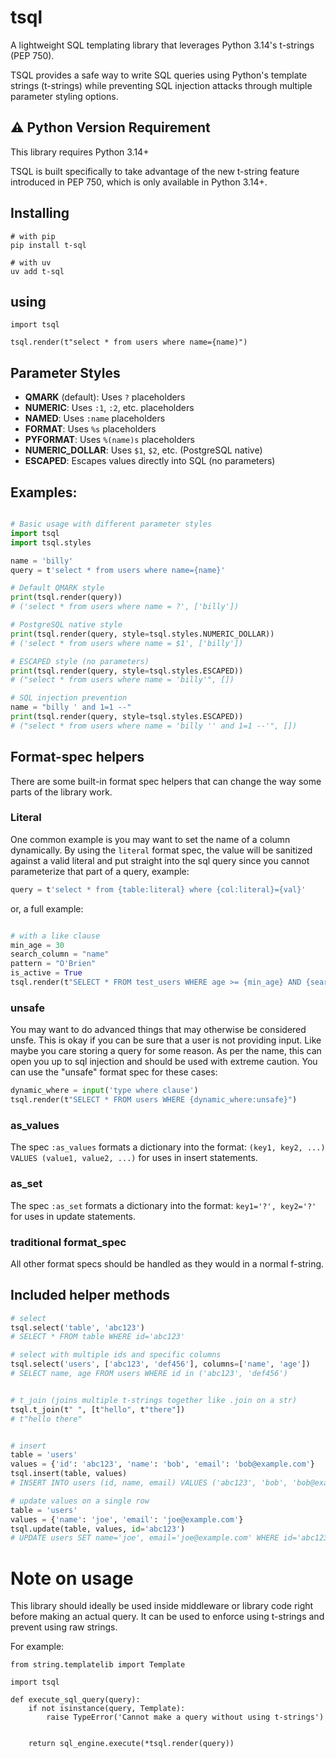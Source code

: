 # tsql

A lightweight SQL templating library that leverages Python 3.14's t-strings (PEP 750).

TSQL provides a safe way to write SQL queries using Python's template strings (t-strings) while preventing SQL injection attacks through multiple parameter styling options.

## ⚠️ Python Version Requirement
This library requires Python 3.14+

TSQL is built specifically to take advantage of the new t-string feature introduced in PEP 750, which is only available in Python 3.14+.

## Installing

```
# with pip
pip install t-sql

# with uv
uv add t-sql
```

## using

```
import tsql

tsql.render(t"select * from users where name={name)")
```

## Parameter Styles

- **QMARK** (default): Uses `?` placeholders
- **NUMERIC**: Uses `:1`, `:2`, etc. placeholders  
- **NAMED**: Uses `:name` placeholders
- **FORMAT**: Uses `%s` placeholders
- **PYFORMAT**: Uses `%(name)s` placeholders
- **NUMERIC_DOLLAR**: Uses `$1`, `$2`, etc. (PostgreSQL native)
- **ESCAPED**: Escapes values directly into SQL (no parameters)

## Examples:

```python

# Basic usage with different parameter styles
import tsql
import tsql.styles

name = 'billy'
query = t'select * from users where name={name}'

# Default QMARK style
print(tsql.render(query))
# ('select * from users where name = ?', ['billy'])

# PostgreSQL native style
print(tsql.render(query, style=tsql.styles.NUMERIC_DOLLAR))
# ('select * from users where name = $1', ['billy'])

# ESCAPED style (no parameters)
print(tsql.render(query, style=tsql.styles.ESCAPED))
# ("select * from users where name = 'billy'", [])

# SQL injection prevention
name = "billy ' and 1=1 --"
print(tsql.render(query, style=tsql.styles.ESCAPED))
# ("select * from users where name = 'billy '' and 1=1 --'", [])

```

## Format-spec helpers

There are some built-in format spec helpers that can change the way some 
parts of the library work. 

### Literal 
One common example is you may want to set the name
of a column dynamically. By using the `literal` format spec, the value will
be sanitized against a valid literal and put straight into the sql query since 
you cannot parameterize that part of a query, example:

```python
query = t'select * from {table:literal} where {col:literal}={val}'
```

or, a full example:
```python

# with a like clause
min_age = 30
search_column = "name"
pattern = "O'Brien"
is_active = True
tsql.render(t"SELECT * FROM test_users WHERE age >= {min_age} AND {search_column:literal} LIKE '%' || {pattern} || '%' AND active = {is_active}")
```

### unsafe
You may want to do advanced things that may otherwise be considered unsfe. 
This is okay if you can be sure that a user is not providing input. Like maybe
you care storing a query for some reason.
As per the name, this can open you up to sql injection and should be used with 
extreme caution.
You can use the "unsafe" format spec for these
cases:
```python
dynamic_where = input('type where clause')
tsql.render(t"SELECT * FROM users WHERE {dynamic_where:unsafe}")
```

### as_values

The spec `:as_values` formats a dictionary into the format:
`(key1, key2, ...) VALUES (value1, value2, ...)` for uses in insert statements.

### as_set

The spec `:as_set` formats a dictionary into the format:
`key1='?', key2='?'` for uses in update statements.

### traditional format_spec

All other format specs should be handled as they would in a normal f-string. 

## Included helper methods

```python
# select
tsql.select('table', 'abc123')
# SELECT * FROM table WHERE id='abc123'

# select with multiple ids and specific columns
tsql.select('users', ['abc123', 'def456'], columns=['name', 'age'])
# SELECT name, age FROM users WHERE id in ('abc123', 'def456')


# t_join (joins multiple t-strings together like .join on a str)
tsql.t_join(t" ", [t"hello", t"there"])
# t"hello there"


# insert
table = 'users'
values = {'id': 'abc123', 'name': 'bob', 'email': 'bob@example.com'}
tsql.insert(table, values)
# INSERT INTO users (id, name, email) VALUES ('abc123', 'bob', 'bob@example.com')

# update values on a single row
table = 'users'
values = {'name': 'joe', 'email': 'joe@example.com'}
tsql.update(table, values, id='abc123')
# UPDATE users SET name='joe', email='joe@example.com' WHERE id='abc123'
```

# Note on usage

This library should ideally be used inside middleware or library code
right before making an actual query. It can be used to enforce
using t-strings and prevent using raw strings.

For example:

```
from string.templatelib import Template

import tsql

def execute_sql_query(query):
    if not isinstance(query, Template):
        raise TypeError('Cannot make a query without using t-strings')
        
    
    return sql_engine.execute(*tsql.render(query))

```
